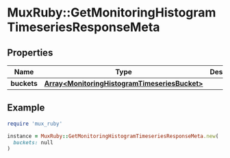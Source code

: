 # MuxRuby::GetMonitoringHistogramTimeseriesResponseMeta

## Properties

| Name | Type | Description | Notes |
| ---- | ---- | ----------- | ----- |
| **buckets** | [**Array&lt;MonitoringHistogramTimeseriesBucket&gt;**](MonitoringHistogramTimeseriesBucket.md) |  | [optional] |

## Example

```ruby
require 'mux_ruby'

instance = MuxRuby::GetMonitoringHistogramTimeseriesResponseMeta.new(
  buckets: null
)
```

